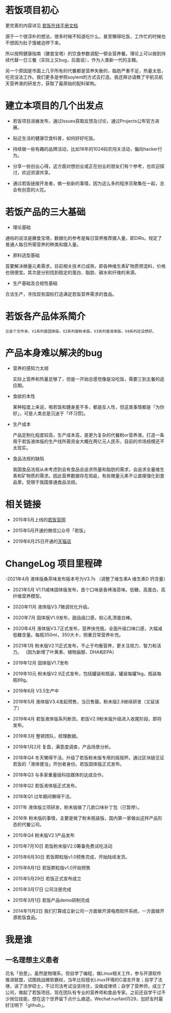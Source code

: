 # 若饭项目初心

更完善的内容详见 [若饭在线手册文档](https://www.yuque.com/borune/ruofan "若饭在线手册")

源于一个很淳朴的想法，很多时候不知道吃什么，甚至懒得吃饭，工作忙的时候也不想因为肚子饿被迫停下来。

所以按照健康指南（膳食宝塔）的饮食参数调配一顿全营养餐。理论上可以做到持续代替一日三餐（实际上又bug，后面说），作为人类新一代的主粮。

另一个原因是市面上几乎所有的代餐都是营养失衡的，脂肪严重不足，热量太低，吃完没法工作。我们更多是参照soylent的方式去打造。我还拜访请教了宇航员航天营养液的研发方，获取了最原始的配料架构。


# 建立本项目的几个出发点

- 若饭项目进展发布，通过Issues获取反馈及讨论，通过Projects公布官方进展。

- 贴近生活的健康饮食科普，如何好好吃饭。

- 持续做一些有趣的品牌活动，比如18年的1024码农闯关活动，偏向hacker行为。

- 分享一些创业心得，这方面对想创业或正在创业的朋友们有个参考，也欢迎探讨，欢迎资源共享。

- 通过若饭链接开发者，做一些新的事情，因为这么多的程序员聚集在一起，总会有创意的火花。


# 若饭产品的三大基础

- 理论基础

通俗的说法是膳食宝塔，数据化的参考是每日营养推荐摄入量，即DIRs。规定了普通人每日所需营养的种类和摄入量。

- 原料选型基础

首要解决微量元素需求，目前相关技术已成熟，即各种维生素矿物质预混料，价格也很便宜。其次是分别找到稳定的蛋白、脂肪、碳水和纤维的来源。

- 生产基础及合规性基础

合法生产，寻找现有国标打造满足若饭营养需求的食品。


# 若饭各产品体系简介

```
见各个文件夹，V1系列是固体版，V2系列是粉末版，V3系列是液体版，V4系列还没想好。
```


# 产品本身难以解决的bug

- 营养的感知力太弱

  实际上营养和热量足够了，但是一开始总感觉像是没吃饭，需要三到五餐的适应期。

- 食欲的本性

  某种程度上来说，喝若饭和健身差不多，都是反人性，但这类事情都是「为你好」，可是人类总是沉迷于「坏习惯]。

- 生产成本

  产品定制化程度较高，生产成本高，是更为复杂的代餐粉or营养液。打造一条用于若饭液体版的生产线所需资金大概在两亿元人民币，目前的市场规模还不太现实。

- 食品法规的缺陷

  我国食品法规从未考虑到会有食品会追求热量和脂肪的需求，会追求全量维生素和矿物质的需求。因此营养数据存在瑕疵，有些微量元素不让直接强化到食品里，受限于我国普通食品法规。
  

# 相关链接

- 2015年5月上线的[若饭官网](https://www.ruffood.com/ "若饭官网")

- 2015年5月开通的微信公众号「若饭」

- 2019年6月25日开通的[天猫店](https://ruofansp.tmall.com/ "天猫店")



# ChangeLog 项目里程碑

-2021年4月
液体版桑茶味发布版本号为V3.7s （调整了维生素A 维生素D 钙含量）


- 2021年5月
V1.11咸味固体版发布，首个口味是香烤海苔味。低糖，高蛋白，高纤维营养模型。

- 2020年11月
液体版V3.7微调优化升级。

- 2020年7月
固体版V1.9发布，甜品级口感，软心乳清蛋白棒。

- 2020年4月
液体版V3.7正式发布，营养快充瓶，全面升级口味口感，大幅减低糖含量。每瓶350ml，350大卡，侧重日常营养补充。

- 2021年1月
粉末版V2.11正式发布，不止于均衡营养，更关注视力、智力和活力。 （因为新增了叶黄素、植物甾醇、DHA和EPA）

- 2019年12月
固体版V1.7发布

- 2019年10元
粉末版V2.9正式发布，包括罐装和瓶装，罐装每罐1kg，瓶装每瓶89g。

- 2019年6月
V3.5生产中

- 2019年5月
液体版V3.4发起预售，当日售罄。粉末版2.9继续研发（又延误了）

- 2019年4月
若饭液体版系列断货。若饭V2.9粉末版升级进入收尾阶段，即将发布。

- 2019年3月
整顿团队，梳理数据。

- 2019年1月2月
复盘，满意度调查，产品场景分析。

- 2018年Q4
冬天懒得干活。升级了若饭粉末版专用的摇摇杯。通过区块链见证若饭的「液体便当」开创者身份。若饭固体版正式发布。

- 2018年Q3
与多家重量级科技媒体的达成合作。

- 2018年Q2
若饭液体版正式发布。

- 2018年Q1
过年期间懒得干活。

- 2017年
液体版立项研发，粉末版做了几款口味补丁包（已暂停）。

- 2016年
粉末版的事情，主要是做了粉末瓶装版，国内第一家做出这样产品形态的代餐公司。


- 2015年Q4
粉末版V2.1产品发布


- 2015年7月10日
若饭粉末版V2.0筹备免费试吃活动

- 2015年6月30日
若饭颗粒版v1.0预售完成，开始陆续发货。

- 2015年6月1日
若饭颗粒版v1.0开始预售

- 2015年5月29日
若饭正式宣布成立

- 2015年3月17日
公司注册完成

- 2015年3月1日
若饭产品demo研制完成

- 2014年11月2日
我们打算成立新公司一方面做开源电商软件系统，一方面做开源若饭食品。

# 我是谁

## 一名理想主义患者

花名「伯恩」，虽然是物理系，但自学了编程，做Linux相关工作，参与开源软件推进联盟，试图挑战微软霸权，当年比较擅长Linux环境的C语言开发；自学了法律，读了法学硕士，不过司法考试没坚持住，没做成律师；自学了营养师，成立了公司，做起了若饭项目，现在团队有专业的营养师和食品专家。之前还自学干过不少岗位技能，想在这个世界留下点什么痕迹。Wechat:ruofan0529，加好友时最好注明下「github」。

